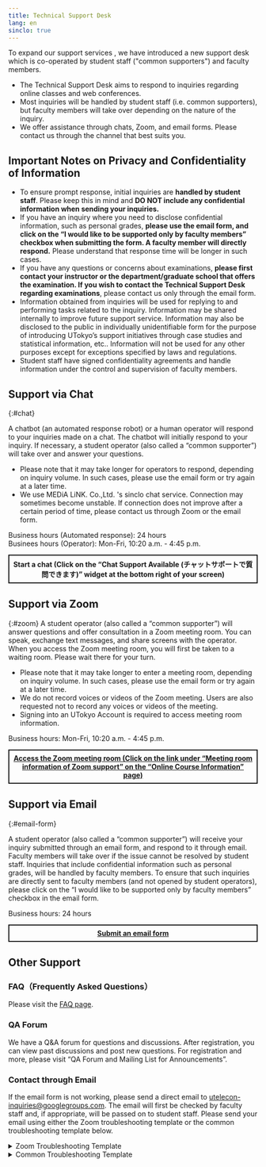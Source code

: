 ```yaml
---
title: Technical Support Desk
lang: en
sinclo: true
---
```


<div class="important-box">To expand our support services , we have introduced a new support desk which is co-operated by student staff ("common supporters") and faculty members.</div>

* The Technical Support Desk aims to respond to inquiries regarding online classes and web conferences.
* Most inquiries will be handled by student staff (i.e. common supporters), but faculty members will take over depending on the nature of the inquiry.
* We offer assistance through chats, Zoom, and email forms. Please contact us through the channel that best suits you. 


## Important Notes on Privacy and Confidentiality of Information 

* To ensure prompt response, initial inquiries are **handled by student staff**. Please keep this in mind and **DO NOT include any confidential information when sending your inquiries.**
* If you have an inquiry where you need to disclose confidential information, such as personal grades, **please use the email form, and click on the “I would like to be supported only by faculty members” checkbox when submitting the form. A faculty member will directly respond.** Please understand that response time will be longer in such cases. 
* If you have any questions or concerns about examinations, **please first contact your instructor or the department/graduate school that offers the examination. If you wish to contact the Technical Support Desk regarding examinations**, please contact us only through the email form. 
* Information obtained from inquiries will be used for replying to and performing tasks related to the inquiry. Information may be shared internally to improve future support service. Information may also be disclosed to the public in individually unidentifiable form for the purpose of introducing UTokyo’s support initiatives through case studies and statistical information, etc.. Information will not be used for any other purposes except for exceptions specified by laws and regulations.
* Student staff have signed confidentiality agreements and handle information under the control and supervision of faculty members. 



## Support via Chat
{:#chat}

A chatbot (an automated response robot) or a human operator will respond to your inquiries made on a chat. The chatbot will initially respond to your inquiry. If necessary, a student operator (also called a “common supporter”) will take over and answer your questions.
* Please note that it may take longer for operators to respond, depending on inquiry volume.   In such cases, please use the email form or try again at a later time. 
* We use MEDiA LiNK. Co.,Ltd. 's sinclo chat service. Connection may sometimes become unstable. If connection does not improve after a certain period of time, please contact us through Zoom or the email form. 

<div>Business hours (Automated response): 24 hours</div>
<div>Businees hours (Operator): Mon-Fri, 10:20 a.m. - 4:45 p.m.</div>

<div style="border: 2px solid currentcolor; margin: 1em 0 2em; padding: 0.5em; font-weight: bold; text-align: center;">
Start a chat (Click on the “Chat Support Available (チャットサポートで質問できます)” widget at the bottom right of your screen)
</div>


## Support via Zoom
{:#zoom}
A student operator (also called a “common supporter”) will answer questions and offer consultation in a Zoom meeting room. You can speak, exchange text messages, and share screens with the operator. 
When you access the Zoom meeting room, you will first be taken to a waiting room. Please wait there for your turn.
* Please note that it may take longer to enter a meeting room, depending on inquiry volume. In such cases, please use the email form or try again at a later time. 
* We do not record voices or videos of the Zoom meeting. Users are also requested not to record any voices or videos of the meeting.
* Signing into an UTokyo Account is required to access meeting room information.

<div>Business hours: Mon-Fri, 10:20 a.m. - 4:45 p.m.</div>

<div style="border: 2px solid currentcolor; margin: 1em 0 2em; padding: 0.5em; font-weight: bold; text-align: center;">
<a href="https://itc-lms.ecc.u-tokyo.ac.jp/lms/course?idnumber=20197J919010V02">Access the Zoom meeting room (Click on the link under “Meeting room information of Zoom support” on the “Online Course Information” page)</a> 
</div>


## Support via Email
{:#email-form}

A student operator (also called a “common supporter”) will receive your inquiry submitted through an email form, and respond to it through email. Faculty members will take over if the issue cannot be resolved by student staff.
Inquiries that include confidential information such as personal grades, will be handled by faculty members. To ensure that such inquiries are directly sent to faculty members (and not opened by student operators), please click on the “I would like to be supported only by faculty members” checkbox in the email form. 

<div>Business hours: 24 hours</div>

<div style="border: 2px solid currentcolor; margin: 1em 0 2em; padding: 0.5em; font-weight: bold; text-align: center;">
<a href="https://forms.gle/qHXyJ7W6e3YBUkW97">Submit an email form</a>
</div>

## Other Support

### FAQ（Frequently Asked Questions）
Please visit the [FAQ page](/en/faq/).

### QA Forum
We have a Q&A forum for questions and discussions. After registration, you can view past discussions and post new questions.
For registration and more, please visit “QA Forum and Mailing List for Announcements”.

### Contact through Email
If the email form is not working, please send a direct email to utelecon-inquiries@googlegroups.com. The email will first be checked by faculty staff and, if appropriate, will be passed on to student staff. 
Please send your email using either the Zoom troubleshooting template or the common troubleshooting template below.


<details>
<summary>Zoom Troubleshooting Template</summary>

<div class="language-plaintext highlighter-rouge"><div class="highlight"><pre class="highlight"><code>
Name: 
Affiliation: (Department/Faculty/Course taken/Any other else)
Position or Grade: ”Faculty Staff”/ “Student (B1, B2, etc.)”
UTokyo Account(10 digits): 
ECCS Cloud Email Address: ***********(characters/numbers of your choice) @g.ecc.u-tokyo.ac.jp
Can you sign in Zoom with (UTokyo Account(10 digits))@utac.u-tokyo.ac.jp? "Yes"/ "No"
If "Yes", please tell us your user type and capacity:
Details of inquiry:
</code></pre></div></div>

</details>

<details>
<summary>Common Troubleshooting Template</summary>

<div class="language-plaintext highlighter-rouge"><div class="highlight"><pre class="highlight"><code>
Name: 
Affiliation: (Department/Faculty/Course taken/Any other else)
Position or Grade: : ”Faculty Staff”/ “Student (B1, B2, etc.)”
UTokyo Account(10 digits):
Details of inquiry :  
Please provide the following information as far as possible.

a) Which system (e.g. UTAS, Webex) support are you seeking?
b) What did you try to do? If possible, please name the materials and websites that you referred to.
c) Please describe the problem in detail.
</code></pre></div></div>

</details>
